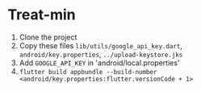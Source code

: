 # Treat-min

1. Clone the project
2. Copy these files `lib/utils/google_api_key.dart`, `android/key.properties`, `../upload-keystore.jks`
3. Add `GOOGLE_API_KEY` in 'android/local.properties'
4. `flutter build appbundle --build-number <android/key.properties:flutter.versionCode + 1>`
